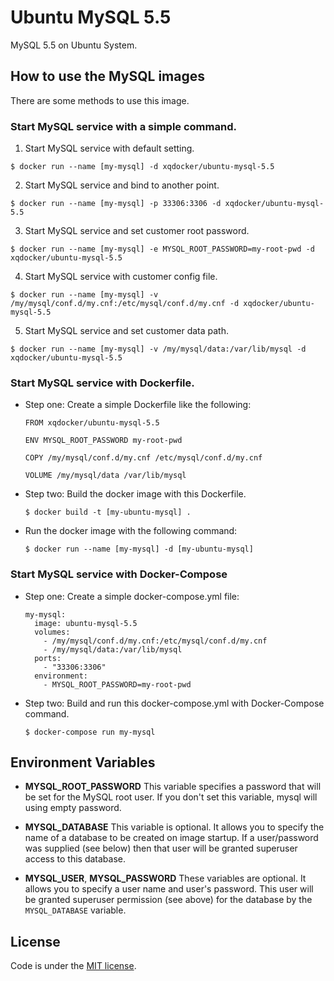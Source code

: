 # Ubuntu MySQL 5.5

MySQL 5.5 on Ubuntu System.

## How to use the MySQL images

There are some methods to use this image.


### Start MySQL service with a simple command.

1. Start MySQL service with default setting.

  ```
  $ docker run --name [my-mysql] -d xqdocker/ubuntu-mysql-5.5
  ```

2. Start MySQL service and bind to another point.

  ```
  $ docker run --name [my-mysql] -p 33306:3306 -d xqdocker/ubuntu-mysql-5.5
  ```

3. Start MySQL service and set customer root password.

  ```
  $ docker run --name [my-mysql] -e MYSQL_ROOT_PASSWORD=my-root-pwd -d xqdocker/ubuntu-mysql-5.5
  ```

4. Start MySQL service with customer config file.

  ```
  $ docker run --name [my-mysql] -v /my/mysql/conf.d/my.cnf:/etc/mysql/conf.d/my.cnf -d xqdocker/ubuntu-mysql-5.5
  ```

5. Start MySQL service and set customer data path.

  ```
  $ docker run --name [my-mysql] -v /my/mysql/data:/var/lib/mysql -d xqdocker/ubuntu-mysql-5.5
  ```

### Start MySQL service with Dockerfile.

* Step one: Create a simple Dockerfile like the following:

  ```
  FROM xqdocker/ubuntu-mysql-5.5

  ENV MYSQL_ROOT_PASSWORD my-root-pwd

  COPY /my/mysql/conf.d/my.cnf /etc/mysql/conf.d/my.cnf

  VOLUME /my/mysql/data /var/lib/mysql
  ```

* Step two: Build the docker image with this Dockerfile.

  ```
  $ docker build -t [my-ubuntu-mysql] .
  ```

* Run the docker image with the following command:

  ```
  $ docker run --name [my-mysql] -d [my-ubuntu-mysql]
  ```

### Start MySQL service with Docker-Compose

* Step one: Create a simple docker-compose.yml file:

  ```
  my-mysql:
    image: ubuntu-mysql-5.5
    volumes:
      - /my/mysql/conf.d/my.cnf:/etc/mysql/conf.d/my.cnf
      - /my/mysql/data:/var/lib/mysql
    ports:
      - "33306:3306"
    environment:
      - MYSQL_ROOT_PASSWORD=my-root-pwd
  ```

* Step two: Build and run this docker-compose.yml with Docker-Compose command.

  ```
  $ docker-compose run my-mysql
  ```

## Environment Variables

* **MYSQL_ROOT_PASSWORD**
This variable specifies a password that will be set for the MySQL root user. If you don't set this variable, mysql will using empty password.

* **MYSQL_DATABASE**
This variable is optional. It allows you to specify the name of a database to be created on image startup. If a user/password was supplied (see below) then that user will be granted superuser access to this database.

* **MYSQL_USER**, **MYSQL_PASSWORD**
These variables are optional. It allows you to specify a user name and user's password. This user will be granted superuser permission (see above) for the database by the `MYSQL_DATABASE` variable.


## License
Code is under the [MIT license](./LICENSE).
